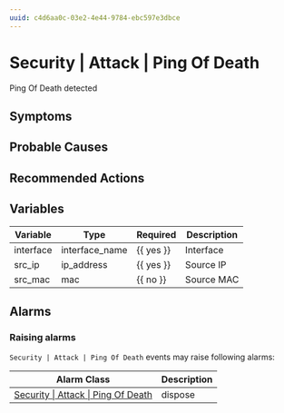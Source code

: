 ```yaml
---
uuid: c4d6aa0c-03e2-4e44-9784-ebc597e3dbce
---
```

# Security | Attack | Ping Of Death

Ping Of Death detected

## Symptoms

## Probable Causes

## Recommended Actions

## Variables

| Variable  | Type           | Required  | Description |
| --------- | -------------- | --------- | ----------- |
| interface | interface_name | {{ yes }} | Interface   |
| src_ip    | ip_address     | {{ yes }} | Source IP   |
| src_mac   | mac            | {{ no }}  | Source MAC  |

## Alarms

### Raising alarms

`Security | Attack | Ping Of Death` events may raise following alarms:

| Alarm Class                                                                                              | Description |
| -------------------------------------------------------------------------------------------------------- | ----------- |
| [Security \| Attack \| Ping Of Death](../../../alarm-classes-reference/security/attack/ping-of-death.md) | dispose     |
